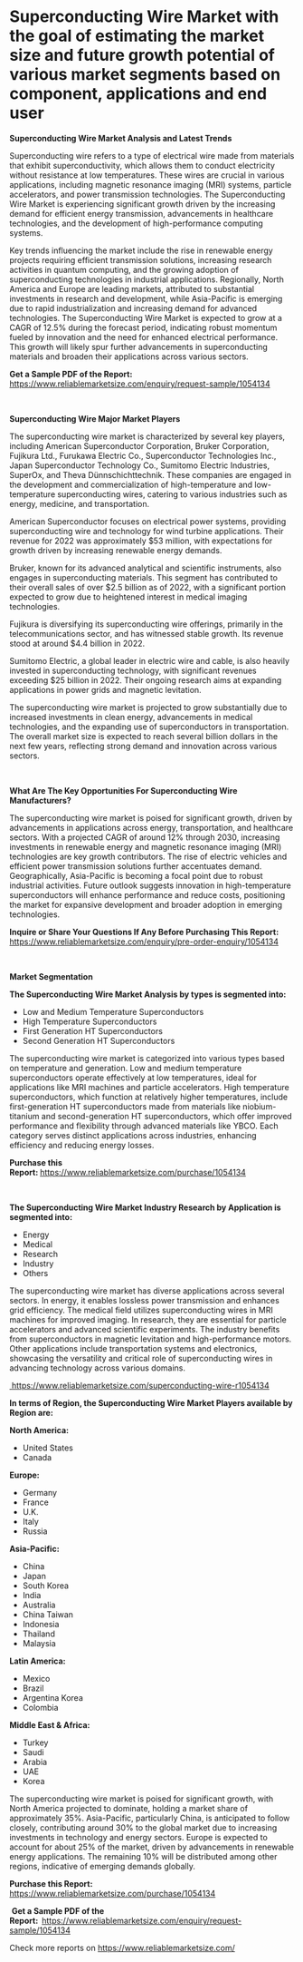 <p><h1>Superconducting Wire Market with the goal of estimating the market size and future growth potential of various market segments based on component, applications and end user</h1></p><p><strong>Superconducting Wire Market Analysis and Latest Trends</strong></p>
<p><p>Superconducting wire refers to a type of electrical wire made from materials that exhibit superconductivity, which allows them to conduct electricity without resistance at low temperatures. These wires are crucial in various applications, including magnetic resonance imaging (MRI) systems, particle accelerators, and power transmission technologies. The Superconducting Wire Market is experiencing significant growth driven by the increasing demand for efficient energy transmission, advancements in healthcare technologies, and the development of high-performance computing systems.</p><p>Key trends influencing the market include the rise in renewable energy projects requiring efficient transmission solutions, increasing research activities in quantum computing, and the growing adoption of superconducting technologies in industrial applications. Regionally, North America and Europe are leading markets, attributed to substantial investments in research and development, while Asia-Pacific is emerging due to rapid industrialization and increasing demand for advanced technologies. The Superconducting Wire Market is expected to grow at a CAGR of 12.5% during the forecast period, indicating robust momentum fueled by innovation and the need for enhanced electrical performance. This growth will likely spur further advancements in superconducting materials and broaden their applications across various sectors.</p></p>
<p><strong>Get a Sample PDF of the Report:&nbsp;</strong> <a href="https://www.reliablemarketsize.com/enquiry/request-sample/1054134?utm_campaign=2526&utm_medium=2&utm_source=Github&utm_content=ia&utm_term=06032025&utm_id=superconducting-wire">https://www.reliablemarketsize.com/enquiry/request-sample/1054134</a></p>
<p>&nbsp;</p>
<p><strong>Superconducting Wire Major Market Players</strong></p>
<p><p>The superconducting wire market is characterized by several key players, including American Superconductor Corporation, Bruker Corporation, Fujikura Ltd., Furukawa Electric Co., Superconductor Technologies Inc., Japan Superconductor Technology Co., Sumitomo Electric Industries, SuperOx, and Theva Dünnschichttechnik. These companies are engaged in the development and commercialization of high-temperature and low-temperature superconducting wires, catering to various industries such as energy, medicine, and transportation.</p><p>American Superconductor focuses on electrical power systems, providing superconducting wire and technology for wind turbine applications. Their revenue for 2022 was approximately $53 million, with expectations for growth driven by increasing renewable energy demands.</p><p>Bruker, known for its advanced analytical and scientific instruments, also engages in superconducting materials. This segment has contributed to their overall sales of over $2.5 billion as of 2022, with a significant portion expected to grow due to heightened interest in medical imaging technologies.</p><p>Fujikura is diversifying its superconducting wire offerings, primarily in the telecommunications sector, and has witnessed stable growth. Its revenue stood at around $4.4 billion in 2022.</p><p>Sumitomo Electric, a global leader in electric wire and cable, is also heavily invested in superconducting technology, with significant revenues exceeding $25 billion in 2022. Their ongoing research aims at expanding applications in power grids and magnetic levitation.</p><p>The superconducting wire market is projected to grow substantially due to increased investments in clean energy, advancements in medical technologies, and the expanding use of superconductors in transportation. The overall market size is expected to reach several billion dollars in the next few years, reflecting strong demand and innovation across various sectors.</p></p>
<p>&nbsp;</p>
<p><strong>What Are The Key Opportunities For Superconducting Wire Manufacturers?</strong></p>
<p><p>The superconducting wire market is poised for significant growth, driven by advancements in applications across energy, transportation, and healthcare sectors. With a projected CAGR of around 12% through 2030, increasing investments in renewable energy and magnetic resonance imaging (MRI) technologies are key growth contributors. The rise of electric vehicles and efficient power transmission solutions further accentuates demand. Geographically, Asia-Pacific is becoming a focal point due to robust industrial activities. Future outlook suggests innovation in high-temperature superconductors will enhance performance and reduce costs, positioning the market for expansive development and broader adoption in emerging technologies.</p></p>
<p><strong>Inquire or Share Your Questions If Any Before Purchasing This Report:</strong> <a href="https://www.reliablemarketsize.com/enquiry/pre-order-enquiry/1054134?utm_campaign=2526&utm_medium=2&utm_source=Github&utm_content=ia&utm_term=06032025&utm_id=superconducting-wire">https://www.reliablemarketsize.com/enquiry/pre-order-enquiry/1054134</a></p>
<p>&nbsp;</p>
<p><strong>Market Segmentation</strong></p>
<p><strong>The Superconducting Wire Market Analysis by types is segmented into:</strong></p>
<p><ul><li>Low and Medium Temperature Superconductors</li><li>High Temperature Superconductors</li><li>First Generation HT Superconductors</li><li>Second Generation HT Superconductors</li></ul></p>
<p><p>The superconducting wire market is categorized into various types based on temperature and generation. Low and medium temperature superconductors operate effectively at low temperatures, ideal for applications like MRI machines and particle accelerators. High temperature superconductors, which function at relatively higher temperatures, include first-generation HT superconductors made from materials like niobium-titanium and second-generation HT superconductors, which offer improved performance and flexibility through advanced materials like YBCO. Each category serves distinct applications across industries, enhancing efficiency and reducing energy losses.</p></p>
<p><strong>Purchase this Report:&nbsp;</strong><a href="https://www.reliablemarketsize.com/purchase/1054134?utm_campaign=2526&utm_medium=2&utm_source=Github&utm_content=ia&utm_term=06032025&utm_id=superconducting-wire">https://www.reliablemarketsize.com/purchase/1054134</a></p>
<p>&nbsp;</p>
<p><strong>The Superconducting Wire Market Industry Research by Application is segmented into:</strong></p>
<p><ul><li>Energy</li><li>Medical</li><li>Research</li><li>Industry</li><li>Others</li></ul></p>
<p><p>The superconducting wire market has diverse applications across several sectors. In energy, it enables lossless power transmission and enhances grid efficiency. The medical field utilizes superconducting wires in MRI machines for improved imaging. In research, they are essential for particle accelerators and advanced scientific experiments. The industry benefits from superconductors in magnetic levitation and high-performance motors. Other applications include transportation systems and electronics, showcasing the versatility and critical role of superconducting wires in advancing technology across various domains.</p></p>
<p><a href="https://www.reliablemarketsize.com/superconducting-wire-r1054134?utm_campaign=2526&utm_medium=2&utm_source=Github&utm_content=ia&utm_term=06032025&utm_id=superconducting-wire">&nbsp;https://www.reliablemarketsize.com/superconducting-wire-r1054134</a></p>
<p><strong>In terms of Region, the Superconducting Wire Market Players available by Region are:</strong></p>
<p>
    <p> <strong> North America: </strong>
        <ul>
            <li>United States</li>
            <li>Canada</li>
        </ul>
        </p> 
    <p> <strong> Europe: </strong>
        <ul>
            <li>Germany</li>
            <li>France</li>
            <li>U.K.</li>
            <li>Italy</li>
            <li>Russia</li>
        </ul>
        </p> 
    <p> <strong> Asia-Pacific: </strong>
        <ul>
            <li>China</li>
            <li>Japan</li>
            <li>South Korea</li>
            <li>India</li>
            <li>Australia</li>
            <li>China Taiwan</li>
            <li>Indonesia</li>
            <li>Thailand</li>
            <li>Malaysia</li>
        </ul>
        </p> 
    <p> <strong> Latin America: </strong>
        <ul>
            <li>Mexico</li>
            <li>Brazil</li>
            <li>Argentina Korea</li>
            <li>Colombia</li>
        </ul>
        </p> 
    <p> <strong> Middle East & Africa: </strong>
        <ul>
            <li>Turkey</li>
            <li>Saudi</li>
            <li>Arabia</li>
            <li>UAE</li>
            <li>Korea</li>
        </ul>
    </p>
    </p>
<p><p>The superconducting wire market is poised for significant growth, with North America projected to dominate, holding a market share of approximately 35%. Asia-Pacific, particularly China, is anticipated to follow closely, contributing around 30% to the global market due to increasing investments in technology and energy sectors. Europe is expected to account for about 25% of the market, driven by advancements in renewable energy applications. The remaining 10% will be distributed among other regions, indicative of emerging demands globally.</p></p>
<p><strong>Purchase this Report: </strong><a href="https://www.reliablemarketsize.com/purchase/1054134?utm_campaign=2526&utm_medium=2&utm_source=Github&utm_content=ia&utm_term=06032025&utm_id=superconducting-wire">https://www.reliablemarketsize.com/purchase/1054134</a></p>
<p>&nbsp;<strong>Get a Sample PDF of the Report:&nbsp;&nbsp;</strong><a href="https://www.reliablemarketsize.com/enquiry/request-sample/1054134?utm_campaign=2526&utm_medium=2&utm_source=Github&utm_content=ia&utm_term=06032025&utm_id=superconducting-wire">https://www.reliablemarketsize.com/enquiry/request-sample/1054134</a></p>
<p><strong></strong></p>
<p>Check more reports on <a href="https://www.reliablemarketsize.com/?utm_campaign=2526&utm_medium=2&utm_source=Github&utm_content=ia&utm_term=06032025&utm_id=superconducting-wire">https://www.reliablemarketsize.com/</a></p>